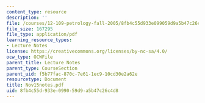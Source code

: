 ```yaml
---
content_type: resource
description: ''
file: /courses/12-109-petrology-fall-2005/8fb4c55d933e099059d9a5b47c26c4d8_Nov15notes.pdf
file_size: 167295
file_type: application/pdf
learning_resource_types:
- Lecture Notes
license: https://creativecommons.org/licenses/by-nc-sa/4.0/
ocw_type: OCWFile
parent_title: Lecture Notes
parent_type: CourseSection
parent_uid: f5b77fac-870c-7e61-1ec9-10cd30e2a62e
resourcetype: Document
title: Nov15notes.pdf
uid: 8fb4c55d-933e-0990-59d9-a5b47c26c4d8
---
```

